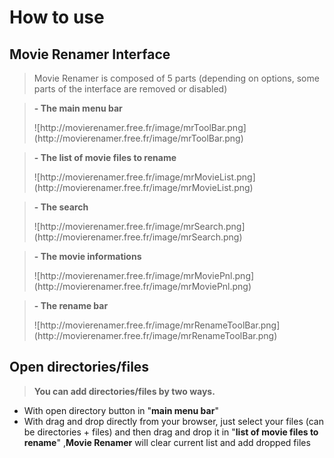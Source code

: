 # How to use #

## Movie Renamer Interface ##

> Movie Renamer is composed of 5 parts (depending on options, some parts of the interface are removed or disabled)

> <p><b>- The main menu bar</b></p>
> ![http://movierenamer.free.fr/image/mrToolBar.png](http://movierenamer.free.fr/image/mrToolBar.png)

> <p><b>- The list of movie files to rename</b></p>
> ![http://movierenamer.free.fr/image/mrMovieList.png](http://movierenamer.free.fr/image/mrMovieList.png)

> <p><b>- The search</b></p>
> ![http://movierenamer.free.fr/image/mrSearch.png](http://movierenamer.free.fr/image/mrSearch.png)

> <p><b>- The movie informations</b></p>
> ![http://movierenamer.free.fr/image/mrMoviePnl.png](http://movierenamer.free.fr/image/mrMoviePnl.png)

> <p><b>- The rename bar</b></p>
> ![http://movierenamer.free.fr/image/mrRenameToolBar.png](http://movierenamer.free.fr/image/mrRenameToolBar.png)

## Open directories/files ##
> <b>You can add directories/files by two ways.</b>

  * With open directory button in "<b>main menu bar</b>"
  * With drag and drop directly from your browser, just select your files (can be directories + files) and then drag and drop it in "<b>list of movie files to rename</b>" ,<b>Movie Renamer</b> will clear current list and add dropped files